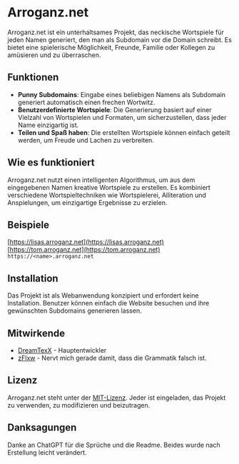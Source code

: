 # Arroganz.net
Arroganz.net ist ein unterhaltsames Projekt, das neckische Wortspiele für jeden Namen generiert, den man als Subdomain vor die Domain schreibt. Es bietet eine spielerische Möglichkeit, Freunde, Familie oder Kollegen zu amüsieren und zu überraschen.

## Funktionen
- **Punny Subdomains**: Eingabe eines beliebigen Namens als Subdomain generiert automatisch einen frechen Wortwitz.
- **Benutzerdefinierte Wortspiele**: Die Generierung basiert auf einer Vielzahl von Wortspielen und Formaten, um sicherzustellen, dass jeder Name einzigartig ist.
- **Teilen und Spaß haben**: Die erstellten Wortspiele können einfach geteilt werden, um Freude und Lachen zu verbreiten.

## Wie es funktioniert
Arroganz.net nutzt einen intelligenten Algorithmus, um aus dem eingegebenen Namen kreative Wortspiele zu erstellen. Es kombiniert verschiedene Wortspieltechniken wie Wortspielerei, Alliteration und Anspielungen, um einzigartige Ergebnisse zu erzielen.

## Beispiele
[https://lisas.arroganz.net](https://lisas.arroganz.net)
[https://tom.arroganz.net](https://tom.arroganz.net)
`https://<name>.arroganz.net`

## Installation
Das Projekt ist als Webanwendung konzipiert und erfordert keine Installation. Benutzer können einfach die Website besuchen und ihre gewünschten Subdomains generieren lassen.

## Mitwirkende
- [DreamTexX](https://github.com/dreamtexx) - Hauptentwickler
- [zFlxw](https://github.com/zflxw) - Nervt mich gerade damit, dass die Grammatik falsch ist.

## Lizenz
Arroganz.net steht unter der [MIT-Lizenz](https://opensource.org/licenses/MIT). Jeder ist eingeladen, das Projekt zu verwenden, zu modifizieren und beizutragen.

## Danksagungen
Danke an ChatGPT für die Sprüche und die Readme. Beides wurde nach Erstellung leicht verändert.
